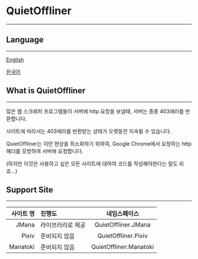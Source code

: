 ﻿# QuietOffliner
* * *
## Language
* * *
[English](./README.md)

[한국어](./README.kor.md)
## What is QuietOffliner
* * *
많은 웹 스크래퍼 프로그램들이 서버에 http 요청을 보낼때,
서버는 종종 403에러를 반환합니다.

사이트에 따라서는 403에러를 반환받는 상태가 오랫동안 지속될 수 있습니다.

QuietOffliner는 이런 현상을 최소화하기 위하여,
Google Chrome에서 요청하는 http헤더를 모방하여 서버에 요청합니다.

(하지만 이것은 사용하고 싶은 모든 사이트에 대하여 코드를 작성해야한다는 말도 되죠...)
## Support Site
* * *
|사이트 명  |진행도          |네임스페이스             |
|--------:|:--------------|:---------------------:|
|    JMana|라이브러리로 제공 |QuietOffliner.JMana    |
|    Pixiv|준비되지 않음    |QuietOffliner.Pixiv    |
| Manatoki|준비되지 않음    |QuietOffliner.Manatoki |